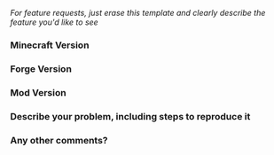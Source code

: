 *For feature requests, just erase this template and clearly describe the feature you'd like to see*

### Minecraft Version

### Forge Version

### Mod Version

### Describe your problem, including steps to reproduce it

### Any other comments?
